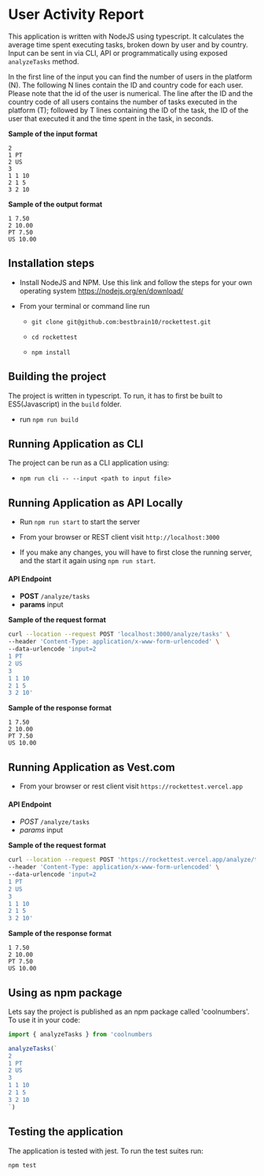 # User Activity Report

This application is written with NodeJS using typescript. It calculates the average time spent executing tasks, broken down by user and by country. Input can be sent in via CLI, API or programmatically using exposed `analyzeTasks` method.


In the first line of the input you can find the number of users in the platform (N). The following N lines contain the ID and country code for each user. Please note that the id of the user is numerical. The line after the ID and the country code of all users contains the number of tasks executed in the platform (T); followed by T lines containing the ID of the task, the ID of the user that executed it and the time spent in the task, in seconds.


**Sample of the input format**

```
2
1 PT
2 US
3
1 1 10
2 1 5
3 2 10
```

**Sample of the output format**

```
1 7.50
2 10.00
PT 7.50
US 10.00
```



## Installation steps

- Install NodeJS and NPM. Use this link and follow the steps for your own operating system https://nodejs.org/en/download/

- From your terminal or command line run
    
    - `git clone git@github.com:bestbrain10/rockettest.git`

    - `cd rockettest`

    - `npm install`



## Building the project

The project is written in typescript. To run, it has to first be built to ES5(Javascript) in the `build` folder.

- run `npm run build`



## Running Application as CLI

The project can be run as a CLI application using:

- `npm run cli -- --input <path to input file>`



## Running Application as API Locally

 - Run `npm run start` to start the server

 - From your browser or REST client visit `http://localhost:3000`

 - If you make any changes, you will have to first close the running server, and the start it again using `npm run start`.



 #### API Endpoint

- **POST** `/analyze/tasks`
- **params** input

**Sample of the request format**

```sh
curl --location --request POST 'localhost:3000/analyze/tasks' \
--header 'Content-Type: application/x-www-form-urlencoded' \
--data-urlencode 'input=2
1 PT
2 US
3
1 1 10
2 1 5
3 2 10'

```

**Sample of the response format**

```
1 7.50
2 10.00
PT 7.50
US 10.00
```



## Running Application as Vest.com

- From your browser or rest client visit `https://rockettest.vercel.app`

 #### API Endpoint

- *POST* `/analyze/tasks`
- *params* input

**Sample of the request format**

```sh
curl --location --request POST 'https://rockettest.vercel.app/analyze/tasks' \
--header 'Content-Type: application/x-www-form-urlencoded' \
--data-urlencode 'input=2
1 PT
2 US
3
1 1 10
2 1 5
3 2 10'

```

**Sample of the response format**

```
1 7.50
2 10.00
PT 7.50
US 10.00
```



## Using as npm package

Lets say the project is published as an npm package called 'coolnumbers'. To use it in your code:

```ts
import { analyzeTasks } from 'coolnumbers

analyzeTasks(`
2
1 PT
2 US
3
1 1 10
2 1 5
3 2 10
`)
```

## Testing the application

The application is tested with jest. To run the test suites run:

```sh
npm test
```
